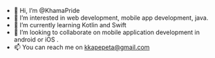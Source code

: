 - 👋 Hi, I’m @KhamaPride
- 👀 I’m interested in web development, mobile app development, java.
- 🌱 I’m currently learning Kotlin and Swift
- 💞️ I’m looking to collaborate on mobile application development in android or iOS .
- 📫 You can reach me on kkapepeta@gmail.com

<!---
KhamaPride/KhamaPride is a ✨ special ✨ repository because its `README.md` (this file) appears on your GitHub profile.
You can click the Preview link to take a look at your changes.
--->
